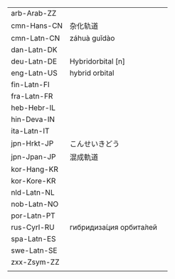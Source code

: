 | | | |
|-|-|-|
| arb-Arab-ZZ |  |  |
| cmn-Hans-CN | 杂化轨道 |  |
| cmn-Latn-CN | záhuà guǐdào |  |
| dan-Latn-DK |  |  |
| deu-Latn-DE | Hybridorbital [n] |  |
| eng-Latn-US | hybrid orbital |  |
| fin-Latn-FI |  |  |
| fra-Latn-FR |  |  |
| heb-Hebr-IL |  |  |
| hin-Deva-IN |  |  |
| ita-Latn-IT |  |  |
| jpn-Hrkt-JP | こんせいきどう |  |
| jpn-Jpan-JP | 混成軌道 |  |
| kor-Hang-KR |  |  |
| kor-Kore-KR |  |  |
| nld-Latn-NL |  |  |
| nob-Latn-NO |  |  |
| por-Latn-PT |  |  |
| rus-Cyrl-RU | гибридиза́ция орбита́лей |  |
| spa-Latn-ES |  |  |
| swe-Latn-SE |  |  |
| zxx-Zsym-ZZ |  |  |
|  |  |  |
